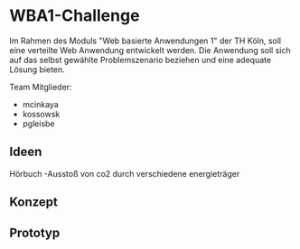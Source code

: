 # WBA1-Challenge

Im Rahmen des Moduls "Web basierte Anwendungen 1" der TH Köln, soll eine verteilte Web Anwendung entwickelt werden. Die Anwendung soll sich auf das selbst gewählte Problemszenario beziehen und eine adequate Lösung bieten.


Team Mitglieder:
* mcinkaya
* kossowsk
* pgleisbe

## Ideen
Hörbuch
-Ausstoß von co2 durch verschiedene energieträger


## Konzept


## Prototyp
